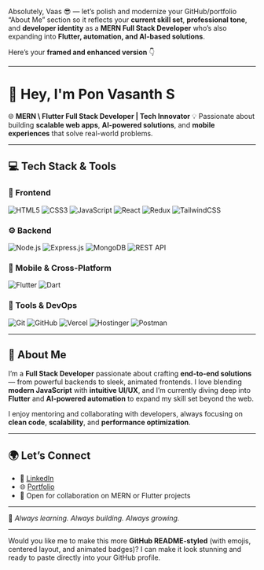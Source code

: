 Absolutely, Vaas 😎 — let’s polish and modernize your GitHub/portfolio “About Me” section so it reflects your **current skill set**, **professional tone**, and **developer identity** as a **MERN Full Stack Developer** who’s also expanding into **Flutter, automation, and AI-based solutions**.

Here’s your **framed and enhanced version** 👇

---

# 👋 Hey, I'm **Pon Vasanth S**

🌐 **MERN \ Flutter Full Stack Developer | Tech Innovator**
💡 Passionate about building **scalable web apps**, **AI-powered solutions**, and **mobile experiences** that solve real-world problems.

---

## 💻 **Tech Stack & Tools**

### 🧠 Frontend

![HTML5](https://img.shields.io/badge/-HTML5-E34F26?logo=html5\&logoColor=white\&style=for-the-badge)
![CSS3](https://img.shields.io/badge/-CSS3-1572B6?logo=css3\&logoColor=white\&style=for-the-badge)
![JavaScript](https://img.shields.io/badge/-JavaScript-F7DF1E?logo=javascript\&logoColor=black\&style=for-the-badge)
![React](https://img.shields.io/badge/-React-61DAFB?logo=react\&logoColor=black\&style=for-the-badge)
![Redux](https://img.shields.io/badge/-Redux-764ABC?logo=redux\&logoColor=white\&style=for-the-badge)
![TailwindCSS](https://img.shields.io/badge/-TailwindCSS-06B6D4?logo=tailwindcss\&logoColor=white\&style=for-the-badge)

### ⚙️ Backend

![Node.js](https://img.shields.io/badge/-Node.js-339933?logo=nodedotjs\&logoColor=white\&style=for-the-badge)
![Express.js](https://img.shields.io/badge/-Express.js-000000?logo=express\&logoColor=white\&style=for-the-badge)
![MongoDB](https://img.shields.io/badge/-MongoDB-47A248?logo=mongodb\&logoColor=white\&style=for-the-badge)
![REST API](https://img.shields.io/badge/-REST_API-02569B?logo=postman\&logoColor=white\&style=for-the-badge)

### 📱 Mobile & Cross-Platform

![Flutter](https://img.shields.io/badge/-Flutter-02569B?logo=flutter\&logoColor=white\&style=for-the-badge)
![Dart](https://img.shields.io/badge/-Dart-0175C2?logo=dart\&logoColor=white\&style=for-the-badge)

### 🧰 Tools & DevOps

![Git](https://img.shields.io/badge/-Git-F05032?logo=git\&logoColor=white\&style=for-the-badge)
![GitHub](https://img.shields.io/badge/-GitHub-181717?logo=github\&logoColor=white\&style=for-the-badge)
![Vercel](https://img.shields.io/badge/-Vercel-000000?logo=vercel\&logoColor=white\&style=for-the-badge)
![Hostinger](https://img.shields.io/badge/-Hostinger-673AB7?logo=hostinger\&logoColor=white\&style=for-the-badge)
![Postman](https://img.shields.io/badge/-Postman-FF6C37?logo=postman\&logoColor=white\&style=for-the-badge)

---

## 🚀 **About Me**

I’m a **Full Stack Developer** passionate about crafting **end-to-end solutions** — from powerful backends to sleek, animated frontends.
I love blending **modern JavaScript** with **intuitive UI/UX**, and I’m currently diving deep into **Flutter** and **AI-powered automation** to expand my skill set beyond the web.

I enjoy mentoring and collaborating with developers, always focusing on **clean code**, **scalability**, and **performance optimization**.

---

## 🌍 **Let’s Connect**

* 💼 [LinkedIn](https://www.linkedin.com/in/pon-vasanth-s-/)
* 🌐 [Portfolio](https://my-portfolio-bx9g.vercel.app/)
* 💬 Open for collaboration on MERN or Flutter projects

---

🎯 *Always learning. Always building. Always growing.*

---

Would you like me to make this more **GitHub README-styled** (with emojis, centered layout, and animated badges)?
I can make it look stunning and ready to paste directly into your GitHub profile.
